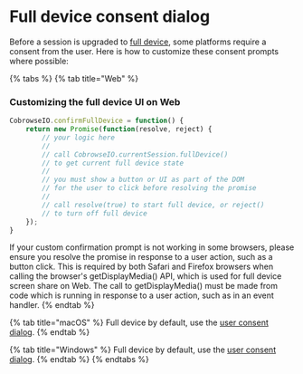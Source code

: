 # Full device consent dialog

Before a session is upgraded to [full device](../full-device-capabilities/), some platforms require a consent from the user. Here is how to customize these consent prompts where possible:

{% tabs %}
{% tab title="Web" %}
### Customizing the full device UI on Web

```javascript
CobrowseIO.confirmFullDevice = function() {
    return new Promise(function(resolve, reject) {
        // your logic here
        // 
        // call CobrowseIO.currentSession.fullDevice() 
        // to get current full device state
        // 
        // you must show a button or UI as part of the DOM 
        // for the user to click before resolving the promise
        // 
        // call resolve(true) to start full device, or reject() 
        // to turn off full device
    });
}
```

If your custom confirmation prompt is not working in some browsers, please ensure you resolve the promise in response to a user action, such as a button click. This is required by both Safari and Firefox browsers when calling the browser's getDisplayMedia() API, which is used for full device screen share on Web.  The call to getDisplayMedia() must be made from code which is running in response to a user action, such as in an event handler.
{% endtab %}

{% tab title="macOS" %}
Full device by default, use the [user consent dialog](user-consent-dialog.md).
{% endtab %}

{% tab title="Windows" %}
Full device by default, use the [user consent dialog](user-consent-dialog.md).
{% endtab %}
{% endtabs %}

